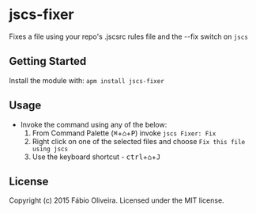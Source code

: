 # jscs-fixer

Fixes a file using your repo's .jscsrc rules file and the --fix switch on `jscs`

## Getting Started
Install the module with: `apm install jscs-fixer`

## Usage

* Invoke the command using any of the below:
  1. From Command Palette (<kbd>⌘</kbd>+<kbd>⌂</kbd>+<kbd>P</kbd>) invoke `jscs Fixer: Fix`
  2. Right click on one of the selected files and choose `Fix this file using jscs`
  3. Use the keyboard shortcut - <kbd>ctrl</kbd>+<kbd>⌂</kbd>+<kbd>J</kbd>

## License
Copyright (c) 2015 Fábio Oliveira. Licensed under the MIT license.
